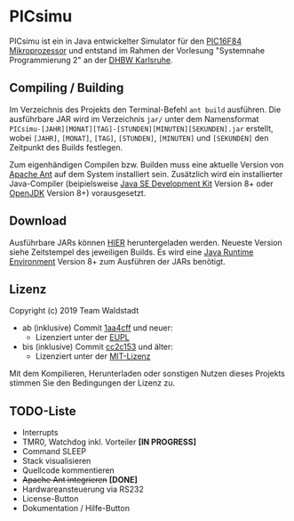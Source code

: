 # PICsimu

PICsimu ist ein in Java entwickelter Simulator für den [PIC16F84 Mikroprozessor](https://www.microchip.com/wwwproducts/en/PIC16F84) und entstand im Rahmen der Vorlesung "Systemnahe Programmierung 2" an der [DHBW Karlsruhe](https://www.karlsruhe.dhbw.de/startseite.html).

## Compiling / Building

Im Verzeichnis des Projekts den Terminal-Befehl `ant build` ausführen. Die ausführbare JAR wird im Verzeichnis `jar/` unter dem Namensformat `PICsimu-[JAHR][MONAT][TAG]-[STUNDEN][MINUTEN][SEKUNDEN].jar` erstellt, wobei `[JAHR]`, `[MONAT]`, `[TAG]`, `[STUNDEN]`, `[MINUTEN]` und `[SEKUNDEN]` den Zeitpunkt des Builds festlegen.

Zum eigenhändigen Compilen bzw. Builden muss eine aktuelle Version von [Apache Ant](https://ant.apache.org/) auf dem System installiert sein. Zusätzlich wird ein installierter Java-Compiler (beipielsweise [Java SE Development Kit](https://www.oracle.com/technetwork/java/javaee/downloads/jdk8-downloads-2133151.html) Version 8+ oder [OpenJDK](https://openjdk.java.net/) Version 8+) vorausgesetzt.

## Download

Ausführbare JARs können [HIER](https://picsimu.teamwaldstadt.de/jar/) heruntergeladen werden. Neueste Version siehe Zeitstempel des jeweiligen Builds. Es wird eine [Java Runtime Environment](https://java.com/de/download/) Version 8+ zum Ausführen der JARs benötigt.

## Lizenz

Copyright (c) 2019 Team Waldstadt

* ab (inklusive) Commit [1aa4cff](https://github.com/teamwaldstadt/PICsimu/commit/1aa4cff1d53838e7dec16e36e067cb0b74f6112a) und neuer:
  * Lizenziert unter der [EUPL](LICENSE)
* bis (inklusive) Commit [cc2c153](https://github.com/teamwaldstadt/PICsimu/commit/cc2c1530e56f540eeb0db61699478b8c921d09cd) und älter:
  * Lizenziert unter der [MIT-Lizenz](https://raw.githubusercontent.com/teamwaldstadt/PICsimu/cc2c1530e56f540eeb0db61699478b8c921d09cd/LICENSE)

Mit dem Kompilieren, Herunterladen oder sonstigen Nutzen dieses Projekts stimmen Sie den Bedingungen der Lizenz zu.

## TODO-Liste

* Interrupts
* TMR0, Watchdog inkl. Vorteiler **[IN PROGRESS]**
* Command SLEEP
* Stack visualisieren
* Quellcode kommentieren
* ~~Apache Ant integrieren~~ **[DONE]**
* Hardwareansteuerung via RS232
* License-Button
* Dokumentation / Hilfe-Button
